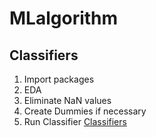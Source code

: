 # MLalgorithm
 
## Classifiers
1. Import packages
2. EDA
3. Eliminate NaN values
4. Create Dummies if necessary
5. Run Classifier [Classifiers](https://github.com/JorgeLiako1998/MLalgorithm/blob/main/Classifiers.py)


